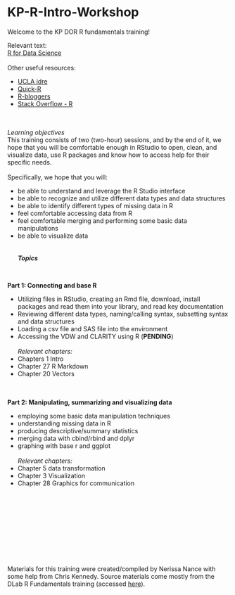 # KP-R-Intro-Workshop

Welcome to the KP DOR R fundamentals training! 


Relevant text:
<br/>
[R for Data Science](https://r4ds.had.co.nz/)
<br/> <br/> 
Other useful resources:
<br/> 
- [UCLA idre](http://www.ats.ucla.edu/stat/r/)  
- [Quick-R](http://statmethods.net/)  
- [R-bloggers](https://www.r-bloggers.com/)  
- [Stack Overflow - R](http://stackoverflow.com/questions/tagged/r)  
<br/> <br/> 

*Learning objectives* <br/>
This training consists of two (two-hour) sessions, and by the end of it, we hope that you will be comfortable enough in RStudio to open, clean, and visualize data, use R packages and know how to access help for their specific needs. 
<br/>
<br/>
Specifically, we hope that you will:
<br/>
- be able to understand and leverage the R Studio interface 
- be able to recognize and utilize different data types and data structures
- be able to identify different types of missing data in R
- feel comfortable accessing data from R 
- feel comfortable merging and performing some basic data manipulations
- be able to visualize data
<br/><br/><br/>
***Topics***
<br/>

**Part 1: Connecting and base R**

- Utilizing files in RStudio, creating an Rmd file, download, install packages and read them into your library, and read key documentation
- Reviewing different data types, naming/calling syntax, subsetting syntax and data structures
- Loading a csv file and SAS file into the environment 
- Accessing the VDW and CLARITY using R (**PENDING**)
     <br/>  
 *Relevant chapters:* 
 - Chapters 1 Intro
 - Chapter 27 R Markdown
 - Chapter 20 Vectors

 <br/><br/>
 **Part 2: Manipulating, summarizing and visualizing data**
 
- employing some basic data manipulation techniques
- understanding missing data in R 
- producing descriptive/summary statistics
- merging data with cbind/rbind and dplyr
- graphing with base r and ggplot
   <br/>  
 *Relevant chapters:*
 - Chapter 5 data transformation
 - Chapter 3 Visualization
 - Chapter 28 Graphics for communication
 
 <br/><br/>

<br/> <br/><br/> <br/><br/> <br/>

Materials for this training were created/compiled by Nerissa Nance with some help from Chris Kennedy. Source materials come mostly from the DLab R Fundamentals training (accessed [here](https://github.com/dlab-berkeley/R-Fundamentals)).





